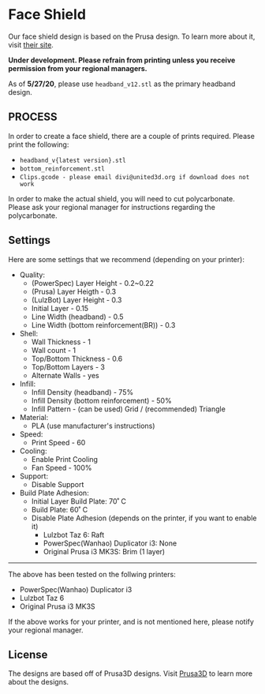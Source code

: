 # Face Shield

Our face shield design is based on the Prusa design. To learn more about it, visit [their site](https://www.prusaprinters.org/prints/27950-prusa-face-shield-us-version).

**Under development. Please refrain from printing unless you receive permission from your regional managers.**

As of **5/27/20**, please use `headband_v12.stl` as the primary headband design.

## PROCESS
In order to create a face shield, there are a couple of prints required. Please print the following:

* `headband_v{latest version}.stl`
* `bottom_reinforcement.stl`
* `Clips.gcode - please email divi@united3d.org if download does not work`


In order to make the actual shield, you will need to cut polycarbonate. Please ask your regional manager for instructions regarding the polycarbonate.

## Settings
Here are some settings that we recommend (depending on your printer):

* Quality:
	*    (PowerSpec) Layer Height - 0.2~0.22 
	*    (Prusa) Layer Heigth - 0.3
	*    (LulzBot) Layer Height - 0.3
	*    Initial Layer - 0.15
	*    Line Width (headband) - 0.5
	*    Line Width (bottom reinforcement(BR)) - 0.3
* Shell:
	*    Wall Thickness - 1
	*    Wall count - 1
	*    Top/Bottom Thickness - 0.6
	*    Top/Bottom Layers - 3
	*    Alternate Walls - yes
* Infill:
	*    Infill Density (headband) - 75%
	*    Infill Density (bottom reinforcement) - 50%
	*    Infill Pattern - (can be used) Grid / (recommended) Triangle
* Material:
	*    PLA (use manufacturer's instructions)
* Speed:
	*    Print Speed - 60
* Cooling:
	*    Enable Print Cooling
	*    Fan Speed - 100%
* Support:
	*    Disable Support
* Build Plate Adhesion:
	*	Initial Layer Build Plate: 70˚ C
	* 	Build Plate: 60˚ C
	*  Disable Plate Adhesion (depends on the printer, if you want to enable it)
		* Lulzbot Taz 6: Raft
		* PowerSpec(Wanhao) Duplicator i3: None
		* Original Prusa i3 MK3S: Brim (1 layer)

---
The above has been tested on the follwing printers:

* PowerSpec(Wanhao) Duplicator i3 
* Lulzbot Taz 6
* Original Prusa i3 MK3S

If the above works for your printer, and is not mentioned here, please notify your regional manager.

## License
The designs are based off of Prusa3D designs. Visit [Prusa3D](https://www.prusa3d.com/) to learn more about the designs. 
